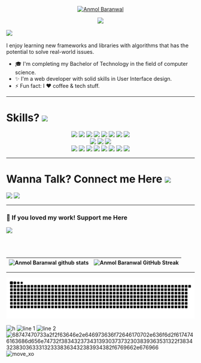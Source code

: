 <p align="center">
  <a href="https://github.com/Anmol-Baranwal">
    <img src="https://user-images.githubusercontent.com/74038190/206688648-cf6a7268-47b1-4bf1-b6ce-84bf9fd97b38.png" alt="Anmol Baranwal" title="Hi there"/></a>
</p>

<p align="center">
<a href="https://github.com/Anmol-Baranwal">
    <img src="https://readme-typing-svg.demolab.com?font=Fira+Code&center=true&weight=450&size=24&pause=800&color=70A4FC&width=440&height=45&lines=Full-stack+Web+Developer;Experienced+UI+Designer;Enjoy+learning+Algorithms;Learning+New+Things" /></a>
</p>

<img src="https://api.visitorbadge.io/api/visitors?path=https%3A%2F%2Fgithub.com%2FAnmol-Baranwal%2FAnmol-Baranwal&label=VISITORS&labelColor=%23007EC6&countColor=%23ggg" />

I enjoy learning new frameworks and libraries with algorithms that has the potential to solve real-world issues.<br>

- 🎓 I'm completing my Bachelor of Technology in the field of computer science.
- ✨ I'm a web developer with solid skills in User Interface design.
- ⚡ Fun fact: I ❤️ coffee & tech stuff.

<hr>
<h1> Skills? <img src='https://user-images.githubusercontent.com/74038190/206662607-d9e7591e-bbf9-42f9-9386-29efc927bc16.gif' width="40"> </h1>
<div align="center">
<!-- <a href="https://www.linkedin.com/in/heyanmolbaranwal/"><img src="https://img.shields.io/badge/LinkedIn-0077B5?style=for-the-badge&logo=linkedin&logoColor=white"/></a> -->
<img src="https://img.shields.io/badge/C-00599C?style=for-the-badge&logo=c&logoColor=white"/>
<img src="https://img.shields.io/badge/JavaScript-323330?style=for-the-badge&logo=javascript&logoColor=F7DF1E"/>
<img src="https://img.shields.io/badge/jQuery-0769AD?style=for-the-badge&logo=jquery&logoColor=white"/>
<img src="https://user-images.githubusercontent.com/74038190/206675680-c2664ef5-55be-4c18-9a9a-74f09dba904f.svg"/>
<img src="https://img.shields.io/badge/React-20232A?style=for-the-badge&logo=react&logoColor=61DAFB"/>
<img src="https://img.shields.io/badge/Node.js-339933?style=for-the-badge&logo=nodedotjs&logoColor=white"/>
<img src="https://img.shields.io/badge/Express.js-000000?style=for-the-badge&logo=express&logoColor=white"/>
<img src="https://img.shields.io/badge/-HTML5-E34F26?style=for-the-badge&logo=html5&logoColor=white"/><br>
<img src="https://img.shields.io/badge/Adobe%20XD-470137?style=for-the-badge&logo=Adobe%20XD&logoColor=#FF61F6"/>
<img src="https://img.shields.io/badge/GitHub-000000?style=for-the-badge&logo=github&logoColor=white"/>
<img src="https://img.shields.io/badge/C%2B%2B-00599C?style=for-the-badge&logo=c%2B%2B&logoColor=white"/><br>
<img src="https://img.shields.io/badge/-CSS3-1572B6?style=for-the-badge&logo=css3"/>
<img src="https://img.shields.io/badge/Tailwind_CSS-38B2AC?style=for-the-badge&logo=tailwind-css&logoColor=white"/>
<img src="https://img.shields.io/badge/Bootstrap-563D7C?style=for-the-badge&logo=bootstrap&logoColor=white"/>
<img src="https://img.shields.io/badge/Sass-CC6699?style=for-the-badge&logo=sass&logoColor=white"/>
<img src="	https://img.shields.io/badge/MongoDB-4EA94B?style=for-the-badge&logo=mongodb&logoColor=white"/>
<img src="https://img.shields.io/badge/Adobe%20Illustrator-FF9A00?style=for-the-badge&logo=adobe%20illustrator&logoColor=white"/>
<img src="https://img.shields.io/badge/Figma-F24E1E?style=for-the-badge&logo=figma&logoColor=white"/>
<img src="https://img.shields.io/badge/GIT-E44C30?style=for-the-badge&logo=git&logoColor=white"/>

</div>
<hr>
<h1> Wanna Talk? Connect me Here <img src='https://user-images.githubusercontent.com/74038190/206662693-4a4f6595-0378-4e2c-b347-561bac728308.gif' width="40"> </h1>
<a href="https://www.linkedin.com/in/heyanmolbaranwal/"><img src="https://img.shields.io/badge/LinkedIn-0077B5?style=for-the-badge&logo=linkedin&logoColor=white"/></a>
<a href="https://dribbble.com/Anmol_Baranwal/"><img src="https://img.shields.io/badge/Dribbble-EA4C89?style=for-the-badge&logo=dribbble&logoColor=white" /></a>
<!-- <a href=""><img src="https://img.shields.io/badge/-LeetCode-FFA116?style=for-the-badge&logo=LeetCode&logoColor=black" /></a> -->
<hr>
<h3>🤝 If you loved my work! Support me Here</h3>
<a href="https://www.buymeacoffee.com/heyanmol"><img src="https://img.shields.io/badge/Buy_Me_A_Coffee-FFDD00?style=for-the-badge&logo=buy-me-a-coffee&logoColor=black" /></a>

<br><br>

| ![Anmol Baranwal github stats](https://github-readme-stats.vercel.app/api?username=Anmol-Baranwal&show_icons=true&theme=tokyonight) | ![Anmol Baranwal GitHub Streak](https://github-readme-streak-stats.herokuapp.com/?user=Anmol-Baranwal&theme=tokyonight) |
| -- | -- |

<hr>

![Snake animation Contribution Graph](https://github.com/Anmol-Baranwal/Anmol-Baranwal/blob/output/github-contribution-grid-snake.svg)

![h](https://user-images.githubusercontent.com/74038190/210104543-5fcc3587-ed35-4666-86ec-7d34275e651e.gif)
![line 1](https://user-images.githubusercontent.com/74038190/210105487-afacd5ab-8b99-41a8-9145-5ff88cbe42dd.gif)
![line 2](https://user-images.githubusercontent.com/74038190/210105488-7be87cf9-b96d-4dc6-9b2b-ebc66cd02b65.gif)
![68747470733a2f2f63646e2e646973636f72646170702e636f6d2f6174746163686d656e74732f3834323734313930373732303839363531322f3834323830363331323338363432383934382f6769662e676966](https://user-images.githubusercontent.com/74038190/210105440-7ad0c174-7148-40de-98dd-a2e1fa0aab7e.gif)
![move_xo](https://user-images.githubusercontent.com/74038190/210105476-9fbe9b67-d817-4604-a831-6b290e1def98.gif)



<!--
tokyonight vs radical

Themes: gruvbox, radical, tokyonight

![move_xo](https://user-images.githubusercontent.com/74038190/210104928-49231b5f-0f46-49d9-b725-30b21af41bf3.gif)

<img src = "https://media2.giphy.com/media/QssGEmpkyEOhBCb7e1/giphy.gif?cid=ecf05e47a0n3gi1bfqntqmob8g9aid1oyj2wr3ds3mg700bl&rid=giphy.gif" width = 32px>
![Jokes Card](https://readme-jokes.vercel.app/api?theme=tokyonight)

https://tenor.com/view/hi-gif-23520343
- 📫 Feel free to contact me on <em> anmolbaranwal119@gmail.com </em>
<hr noshade="noshade" align="center" style="border-color: #CFCFCF; border-style: dashed; color: #CFCFCF; height: 1px; margin-top: -5px; text-align: center;">

- 🔭 🌱 👯 🤔 💬 📫 😄 ⚡ 👋 🌐 😀 
-->

